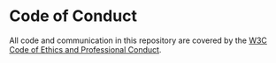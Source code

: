 # Code of Conduct

All code and communication in this repository are covered by the
[W3C Code of Ethics and Professional Conduct](https://www.w3.org/Consortium/cepc/).
